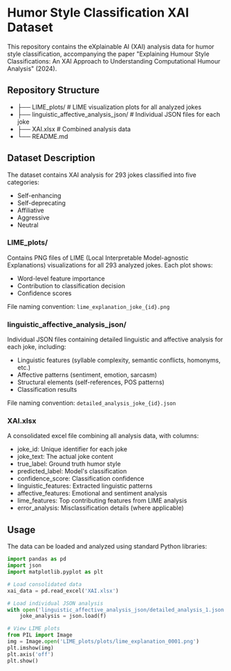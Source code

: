 # Humor Style Classification XAI Dataset

This repository contains the eXplainable AI (XAI) analysis data for humor style classification, accompanying the paper "Explaining Humour Style Classifications: An XAI Approach to Understanding Computational Humour Analysis" (2024).

## Repository Structure
- ├── LIME_plots/             # LIME visualization plots for all analyzed jokes
- ├── linguistic_affective_analysis_json/  # Individual JSON files for each joke
- ├── XAI.xlsx                # Combined analysis data
- └── README.md

## Dataset Description

The dataset contains XAI analysis for 293 jokes classified into five categories:
- Self-enhancing
- Self-deprecating
- Affiliative
- Aggressive
- Neutral

### LIME_plots/
Contains PNG files of LIME (Local Interpretable Model-agnostic Explanations) visualizations for all 293 analyzed jokes. Each plot shows:
- Word-level feature importance
- Contribution to classification decision
- Confidence scores

File naming convention: `lime_explanation_joke_{id}.png`

### linguistic_affective_analysis_json/
Individual JSON files containing detailed linguistic and affective analysis for each joke, including:
- Linguistic features (syllable complexity, semantic conflicts, homonyms, etc.)
- Affective patterns (sentiment, emotion, sarcasm)
- Structural elements (self-references, POS patterns)
- Classification results

File naming convention: `detailed_analysis_joke_{id}.json`

### XAI.xlsx
A consolidated excel file combining all analysis data, with columns:
- joke_id: Unique identifier for each joke
- joke_text: The actual joke content
- true_label: Ground truth humor style
- predicted_label: Model's classification
- confidence_score: Classification confidence
- linguistic_features: Extracted linguistic patterns
- affective_features: Emotional and sentiment analysis
- lime_features: Top contributing features from LIME analysis
- error_analysis: Misclassification details (where applicable)

## Usage

The data can be loaded and analyzed using standard Python libraries:

```python
import pandas as pd
import json
import matplotlib.pyplot as plt

# Load consolidated data
xai_data = pd.read_excel('XAI.xlsx')

# Load individual JSON analysis
with open('linguistic_affective_analysis_json/detailed_analysis_1.json', 'r') as f:
    joke_analysis = json.load(f)

# View LIME plots
from PIL import Image
img = Image.open('LIME_plots/plots/lime_explanation_0001.png')
plt.imshow(img)
plt.axis('off')
plt.show()